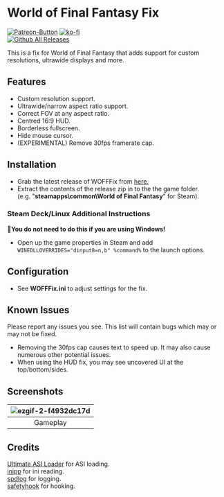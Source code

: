 # World of Final Fantasy Fix
[![Patreon-Button](https://github.com/Lyall/WOFFFix/assets/695941/19c468ac-52af-4790-b4eb-5187c06af949)](https://www.patreon.com/Wintermance) [![ko-fi](https://ko-fi.com/img/githubbutton_sm.svg)](https://ko-fi.com/W7W01UAI9)<br />
[![Github All Releases](https://img.shields.io/github/downloads/Lyall/WOFFFix/total.svg)](https://github.com/Lyall/WOFFFix/releases)

This is a fix for World of Final Fantasy that adds support for custom resolutions, ultrawide displays and more.

## Features
- Custom resolution support.
- Ultrawide/narrow aspect ratio support.
- Correct FOV at any aspect ratio.
- Centred 16:9 HUD.
- Borderless fullscreen.
- Hide mouse cursor.
- (EXPERIMENTAL) Remove 30fps framerate cap.

## Installation
- Grab the latest release of WOFFFix from [here.](https://github.com/Lyall/WOFFFix/releases)
- Extract the contents of the release zip in to the the game folder.<br />(e.g. "**steamapps\common\World of Final Fantasy**" for Steam).

### Steam Deck/Linux Additional Instructions
🚩**You do not need to do this if you are using Windows!**
- Open up the game properties in Steam and add `WINEDLLOVERRIDES="dinput8=n,b" %command%` to the launch options.

## Configuration
- See **WOFFFix.ini** to adjust settings for the fix.

## Known Issues
Please report any issues you see.
This list will contain bugs which may or may not be fixed.

- Removing the 30fps cap causes text to speed up. It may also cause numerous other potential issues.
- When using the HUD fix, you may see uncovered UI at the top/bottom/sides.

## Screenshots

| ![ezgif-2-f4932dc17d](https://github.com/Lyall/WOFFFix/assets/695941/5716a99d-db4f-4079-8246-ee51dda4df26) |
|:--:|
| Gameplay |

## Credits
[Ultimate ASI Loader](https://github.com/ThirteenAG/Ultimate-ASI-Loader) for ASI loading. <br />
[inipp](https://github.com/mcmtroffaes/inipp) for ini reading. <br />
[spdlog](https://github.com/gabime/spdlog) for logging. <br />
[safetyhook](https://github.com/cursey/safetyhook) for hooking.
